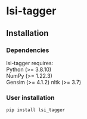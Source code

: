 # lsi-tagger  
  
## Installation  
### Dependencies  
lsi-tagger requires:  
Python (>= 3.8.10)  
NumPy (>= 1.22.3)  
Gensim (>= 4.1.2)
nltk (>= 3.7)  
  
### User installation
`pip install lsi_tagger`
